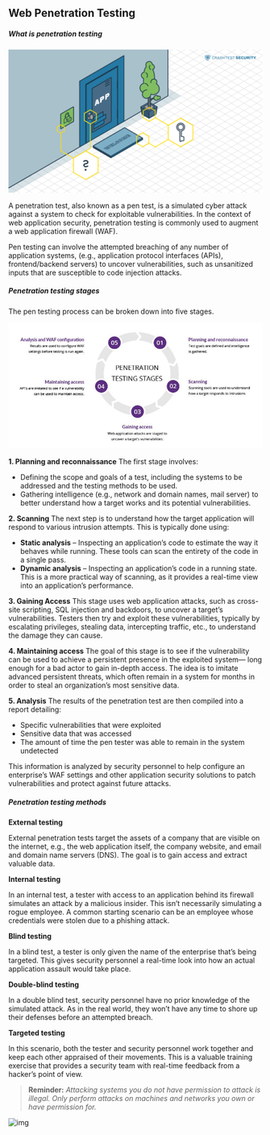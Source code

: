 ## Web Penetration Testing

##### What is penetration testing

![Penetration test graphical representation](./_resources/penetration-test_light-1024x576.png)

A penetration test, also known as a pen test, is a simulated cyber attack against a system to check for exploitable vulnerabilities. In the context of web application security, penetration testing is commonly used to augment a web application firewall (WAF).

Pen testing can involve the attempted breaching of any number of application systems, (e.g., application protocol interfaces (APIs), frontend/backend servers) to uncover vulnerabilities, such as unsanitized inputs that are susceptible to code injection attacks.

##### Penetration testing stages

The pen testing process can be broken down into five stages.

![Five Stages of Penetration Testing](./_resources/pen-testing.jpg)

**1. Planning and reconnaissance**
The first stage involves:

- Defining the scope and goals of a test, including the systems to be addressed and the testing methods to be used.
- Gathering intelligence (e.g., network and domain names, mail server) to better understand how a target works and its potential vulnerabilities.

**2. Scanning**
The next step is to understand how the target application will respond to various intrusion attempts. This is typically done using:

- **Static analysis** – Inspecting an application’s code to estimate the way it behaves while running. These tools can scan the entirety of the code in a single pass.
- **Dynamic analysis** – Inspecting an application’s code in a running state. This is a more practical way of scanning, as it provides a real-time view into an application’s performance.

**3. Gaining Access**
This stage uses web application attacks, such as cross-site scripting, SQL injection and backdoors, to uncover a target’s vulnerabilities. Testers then try and exploit these vulnerabilities, typically by escalating privileges, stealing data, intercepting traffic, etc., to understand the damage they can cause.

**4. Maintaining access**
The goal of this stage is to see if the vulnerability can be used to achieve a persistent presence in the exploited system— long enough for a bad actor to gain in-depth access. The idea is to imitate advanced persistent threats, which often remain in a system for months in order to steal an organization’s most sensitive data.

**5. Analysis**
The results of the penetration test are then compiled into a report detailing:

- Specific vulnerabilities that were exploited
- Sensitive data that was accessed
- The amount of time the pen tester was able to remain in the system undetected

This information is analyzed by security personnel to help configure an enterprise’s WAF settings and other application security solutions to patch vulnerabilities and protect against future attacks.

##### Penetration testing methods

**External testing**

External penetration tests target the assets of a company that are visible on the internet, e.g., the web application itself, the company website, and email and domain name servers (DNS). The goal is to gain access and extract valuable data.

**Internal testing**

In an internal test, a tester with access to an application behind its firewall simulates an attack by a malicious insider. This isn’t necessarily simulating a rogue employee. A common starting scenario can be an employee whose credentials were stolen due to a phishing attack.

**Blind testing**

In a blind test, a tester is only given the name of the enterprise that’s being targeted. This gives security personnel a real-time look into how an actual application assault would take place.

**Double-blind testing**

In a double blind test, security personnel have no prior knowledge of the simulated attack. As in the real world, they won’t have any time to shore up their defenses before an attempted breach.

**Targeted testing**

In this scenario, both the tester and security personnel work together and keep each other appraised of their movements. This is a valuable training exercise that provides a security team with real-time feedback from a hacker’s point of view.

>  **Reminder:** *Attacking systems you do not have permission to attack is illegal. Only perform attacks on machines and networks you own or have permission for.*

![img](./_resources/giphy.gif)
